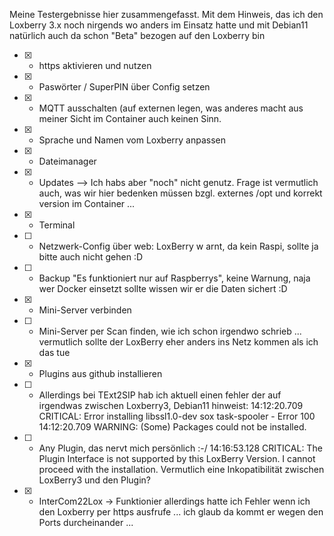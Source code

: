 Meine Testergebnisse hier zusammengefasst. Mit dem Hinweis, das ich den Loxberry 3.x noch nirgends wo anders im Einsatz hatte und mit Debian11 natürlich auch da schon "Beta" bezogen auf den Loxberry bin

- [X] - https aktivieren und nutzen
- [X] - Paswörter / SuperPIN über Config setzen
- [X] - MQTT ausschalten (auf externen legen, was anderes macht aus meiner Sicht im Container auch keinen Sinn.
- [X] - Sprache und Namen vom Loxberry anpassen
- [X] - Dateimanager
- [X] - Updates --> Ich habs aber "noch" nicht genutz. Frage ist vermutlich auch, was wir hier bedenken müssen bzgl. externes /opt und korrekt version im Container ...
- [X] - Terminal
- [ ] - Netzwerk-Config über web: LoxBerry w   arnt, da kein Raspi, sollte ja bitte auch nicht gehen :D 
- [ ] - Backup "Es funktioniert nur auf Raspberrys", keine Warnung, naja wer Docker einsetzt sollte wissen wir er die Daten sichert :D
- [X] - Mini-Server verbinden
- [ ] - Mini-Server per Scan finden, wie ich schon irgendwo schrieb ... vermutlich sollte der LoxBerry eher anders ins Netz kommen als ich das tue
- [X] - Plugins aus github installieren
- [ ] - Allerdings bei TExt2SIP hab ich aktuell einen fehler der auf irgendwas zwischen Loxberry3, Debian11 hinweist:
        14:12:20.709 CRITICAL: Error installing  libssl1.0-dev sox task-spooler  - Error 100
        14:12:20.709 WARNING: (Some) Packages could not be installed.
- [ ] - Any Plugin, das nervt mich persönlich :-/
        14:16:53.128 CRITICAL: The Plugin Interface is not supported by this LoxBerry Version. I cannot proceed with the installation.
        Vermutlich eine Inkopatibilität zwischen LoxBerry3 und den Plugin?
- [X] - InterCom22Lox -> Funktionier allerdings hatte ich Fehler wenn ich den Loxberry per https ausfrufe ... ich glaub da kommt er wegen den Ports durcheinander ...
